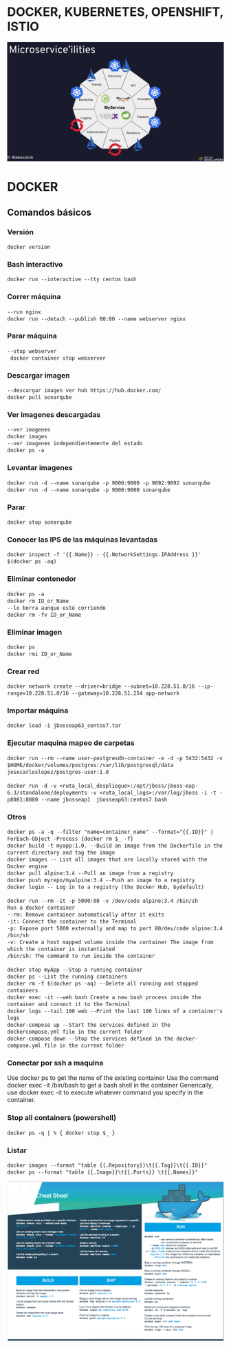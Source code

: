 # DOCKER, KUBERNETES, OPENSHIFT, ISTIO

![alt test](microservices.png)

# DOCKER

## Comandos básicos

### Versión
```
docker version
```
### Bash interactivo
```
docker run --interactive --tty centos bash
```
### Correr máquina
```
--run nginx
docker run --detach --publish 80:80 --name webserver nginx
```
### Parar máquina
```
--stop webserver
 docker container stop webserver
```
###  Descargar imagen
 ```
--descargar imagen ver hub https://hub.docker.com/	
docker pull sonarqube
 ```
### Ver imagenes descargadas
```
--ver imagenes 
docker images
--ver imagenes independientemente del estado
docker ps -a
```
### Levantar imagenes
```
docker run -d --name sonarqube -p 9000:9000 -p 9092:9092 sonarqube
docker run -d --name sonarqube -p 9000:9000 sonarqube
```
### Parar
```
docker stop sonarqube
```
### Conocer las IPS de las máquinas levantadas
```
docker inspect -f '{{.Name}} - {{.NetworkSettings.IPAddress }}' $(docker ps -aq)
```
### Eliminar contenedor
```
docker ps -a
docker rm ID_or_Name
--lo borra aunque esté corriendo
docker rm -fv ID_or_Name
```
### Eliminar imagen
```
docker ps
docker rmi ID_or_Name
```
### Crear red 
```
docker network create --driver=bridge --subnet=10.228.51.0/16 --ip-range=10.228.51.0/16 --gateway=10.228.51.254 app-network
```
### Importar máquina

```
docker load -i jbosseap63_centos7.tar
```
### Ejecutar maquina mapeo de carpetas
```
docker run --rm --name user-postgresdb-container -e -d -p 5432:5432 -v $HOME/docker/volumes/postgres:/var/lib/postgresql/data josecarloslopez/postgres-user:1.0

docker run -d -v <ruta_local_despliegue>:/opt/jboss/jboss-eap-6.3/standalone/deployments -v <ruta_local_logs>:/var/log/jboss -i -t -p8081:8080 --name jbosseap1  jbosseap63:centos7 bash
```

### Otros
```
docker ps -a -q --filter "name=container_name" --format="{{.ID}}" | ForEach-Object -Process {docker rm $_ -f}
docker build -t myapp:1.0. --Build an image from the Dockerfile in the current directory and tag the image
docker images -- List all images that are locally stored with the Docker engine
docker pull alpine:3.4 --Pull an image from a registry
docker push myrepo/myalpine:3.4 --Push an image to a registry
docker login -- Log in to a registry (the Docker Hub, bydefault)

docker run --rm -it -p 5000:80 -v /dev/code alpine:3.4 /bin/sh
Run a docker container
--rm: Remove container automatically after it exits
-it: Connect the container to the Terminal
-p: Expose port 5000 externally and map to port 80/dev/code alpine:3.4 /bin/sh
-v: Create a host mapped volume inside the container The image from which the container is instantiated
/bin/sh: The command to run inside the container

docker stop myApp --Stop a running container
docker ps --List the running containers
docker rm -f $(docker ps -aq) --Delete all running and stopped containers
docker exec -it --web bash Create a new bash process inside the container and connect it to the Terminal
docker logs --tail 100 web --Print the last 100 lines of a container's logs
docker-compose up --Start the services defined in the dockercompose.yml file in the current folder
docker-compose down --Stop the services defined in the docker-compose.yml file in the current folder
```
### Conectar por ssh a maquina
Use docker ps to get the name of the existing container
Use the command docker exec -it <container name> /bin/bash to get a bash shell in the container
Generically, use docker exec -it <container name> <command> to execute whatever command you specify in the container.

### Stop all containers (powershell)
```
docker ps -q | % { docker stop $_ }
```
### Listar
```
docker images --format "table {{.Repository}}\t{{.Tag}}\t{{.ID}}"
docker ps --format "table {{.Image}}\t{{.Ports}} \t{{.Names}}"
```

![](docker_cheat_sheet.png)
